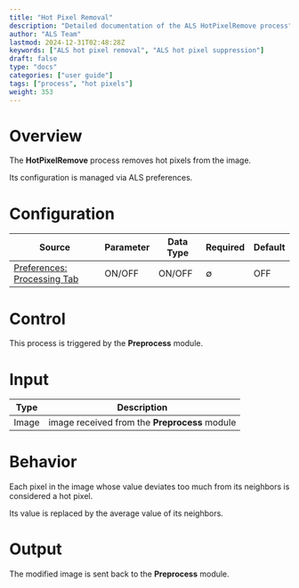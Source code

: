 ```yaml
---
title: "Hot Pixel Removal"
description: "Detailed documentation of the ALS HotPixelRemove process"
author: "ALS Team"
lastmod: 2024-12-31T02:48:28Z
keywords: ["ALS hot pixel removal", "ALS hot pixel suppression"]
draft: false
type: "docs"
categories: ["user guide"]
tags: ["process", "hot pixels"]
weight: 353
---
```


# Overview

The **HotPixelRemove** process removes hot pixels from the image.

Its configuration is managed via ALS preferences.

# Configuration

| Source                             | Parameter | Data Type | Required | Default   |
|------------------------------------|-----------|-----------|---------|-----------|
| [Preferences: Processing Tab](../../../userguide/preferences/processing/#hot-remove) | ON/OFF    | ON/OFF    | ∅         | OFF       |

# Control

This process is triggered by the **Preprocess** module.

# Input

| Type  | Description                                  |
|-------|----------------------------------------------|
| Image | image received from the **Preprocess** module |

# Behavior

Each pixel in the image whose value deviates too much from its neighbors is considered a hot pixel.

Its value is replaced by the average value of its neighbors.

# Output

The modified image is sent back to the **Preprocess** module.